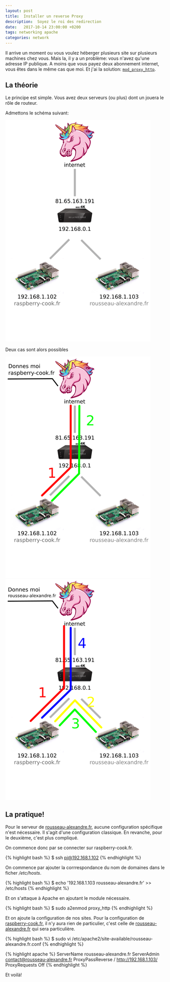 ```yaml
---
layout: post
title:  Installer un reverse Proxy
description:  Soyez le roi des redirection
date:   2017-10-14 23:00:00 +0200
tags: networking apache
categories: network
---
```


Il arrive un moment ou vous voulez héberger plusieurs site sur plusieurs machines chez vous. Mais la, il y a un problème: vous n'avez qu'une adresse IP publique. A moins que vous payez deux abonnement internet, vous êtes dans le même cas que moi. Et j'ai la solution: [`mod_proxy_http`](https://httpd.apache.org/docs/2.4/fr/mod/mod_proxy_http.html).

## La théorie

Le principe est simple. Vous avez deux serveurs (ou plus) dont un jouera le rôle de routeur.

Admettons le schéma suivant:

![Interface de redirection des ports de TP Link](/img/blog/network_apache_proxy.png)

Deux cas sont alors possibles

![Interface de redirection des ports de TP Link](/img/blog/network_apache_proxy_rc.png)
![Interface de redirection des ports de TP Link](/img/blog/network_apache_proxy_ar.png)


## La pratique!

Pour le serveur de [rousseau-alexandre.fr](http://rousseau-alexandre.fr), aucune configuration spécifique n'est nécessaire. Il s'agit d'une configuration classique. En revanche, pour le deuxième, c'est plus compliqué.

On commence donc par se connecter sur raspberry-cook.fr.

{% highlight bash %}
$ ssh pi@192.168.1.102
{% endhighlight %}

On commence par ajouter la corrrespondance du nom de domaines dans le ficher */etc/hosts*.

{% highlight bash %}
$ echo '192.168.1.103 rousseau-alexandre.fr' >> /etc/hosts
{% endhighlight %}

Et on s'attaque à Apache en ajoutant le module nécessaire.

{% highlight bash %}
$ sudo a2enmod proxy_http
{% endhighlight %}

Et on ajoute la configuration de nos sites. Pour la configuration de [raspberry-cook.fr](raspberry-cook.fr), il n'y aura rien de particulier, c'est celle de [rousseau-alexandre.fr](http://rousseau-alexandre.fr) qui sera particulière.

{% highlight bash %}
$ sudo vi /etc/apache2/site-available/rousseau-alexandre.fr.conf
{% endhighlight %}

{% highlight apache %}
<VirtualHost>
    ServerName rousseau-alexandre.fr
    ServerAdmin contact@rousseau-alexandre.fr
    ProxyPassReverse / http://192.168.1.103/
    ProxyRequests Off
</VirtualHost>
{% endhighlight %}

Et voilà!